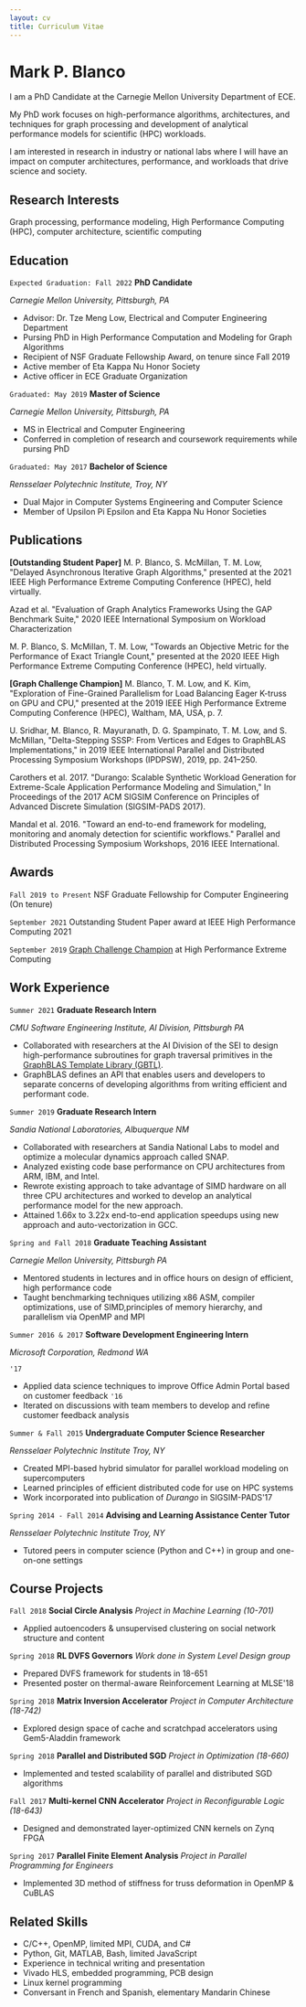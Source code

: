 ```yaml
---
layout: cv 
title: Curriculum Vitae
---
```

# Mark P. Blanco
I am a PhD Candidate at the Carnegie Mellon University Department of ECE.

My PhD work focuses on high-performance algorithms, architectures, and techniques for graph processing and development of analytical performance models for scientific (HPC) workloads.

I am interested in research in industry or national labs where I will have an impact on computer architectures, performance, and workloads that drive science and society.


## Research Interests
Graph processing, performance modeling, High Performance Computing (HPC), computer architecture, scientific computing


## Education

`Expected Graduation: Fall 2022`
__PhD Candidate__

*Carnegie Mellon University, Pittsburgh, PA*
<!-- `GPA: 3.92` -->
- Advisor: Dr. Tze Meng Low, Electrical and Computer Engineering Department
- Pursing PhD in High Performance Computation and Modeling for Graph Algorithms
- Recipient of NSF Graduate Fellowship Award, on tenure since Fall 2019
- Active member of Eta Kappa Nu Honor Society
- Active officer in ECE Graduate Organization

`Graduated: May 2019`
__Master of Science__

*Carnegie Mellon University, Pittsburgh, PA*
<!-- `GPA: 3.91` -->
- MS in Electrical and Computer Engineering
- Conferred in completion of research and coursework requirements while pursing PhD 

`Graduated: May 2017`
__Bachelor of Science__

*Rensselaer Polytechnic Institute, Troy, NY*
<!-- `GPA: 3.93` -->
- Dual Major in Computer Systems Engineering and Computer Science 
- Member of Upsilon Pi Epsilon and Eta Kappa Nu Honor Societies

## Publications
__\[Outstanding Student Paper\]__ M. P. Blanco, S. McMillan, T. M. Low, "Delayed Asynchronous Iterative Graph Algorithms," presented at the 2021 IEEE High Performance Extreme Computing Conference (HPEC), held virtually. 

Azad et al. "Evaluation of Graph Analytics Frameworks Using the GAP Benchmark Suite," 2020 IEEE International Symposium on Workload Characterization

M. P. Blanco, S. McMillan, T. M. Low, "Towards an Objective Metric for the Performance of Exact Triangle Count," presented at the 2020 IEEE High Performance Extreme Computing Conference (HPEC), held virtually.

__\[Graph Challenge Champion\]__ M. Blanco, T. M. Low, and K. Kim, "Exploration of Fine-Grained Parallelism for Load Balancing Eager K-truss on GPU and CPU," presented at the 2019 IEEE High Performance Extreme Computing Conference (HPEC), Waltham, MA, USA, p. 7.

U. Sridhar, M. Blanco, R. Mayuranath, D. G. Spampinato, T. M. Low, and S. McMillan, "Delta-Stepping SSSP: From Vertices and Edges to GraphBLAS Implementations," in 2019 IEEE International Parallel and Distributed Processing Symposium Workshops (IPDPSW), 2019, pp. 241–250.

Carothers et al. 2017. "Durango: Scalable Synthetic Workload Generation for Extreme-Scale Application Performance Modeling and Simulation," In Proceedings of the 2017 ACM SIGSIM Conference on Principles of Advanced Discrete Simulation (SIGSIM-PADS 2017).

Mandal et al. 2016. "Toward an end-to-end framework for modeling, monitoring and anomaly detection for scientific workflows." Parallel and Distributed Processing Symposium Workshops, 2016 IEEE International.

## Awards
`Fall 2019 to Present`
NSF Graduate Fellowship for Computer Engineering (On tenure)

`September 2021` 
Outstanding Student Paper award at IEEE High Performance Computing 2021

`September 2019`
[Graph Challenge Champion](https://graphchallenge.mit.edu/champions) at High Performance Extreme Computing

## Work Experience
`Summer 2021`
__Graduate Research Intern__

*CMU Software Engineering Institute, AI Division, Pittsburgh PA*

- Collaborated with researchers at the AI Division of the SEI to design high-performance subroutines for graph traversal primitives in the [GraphBLAS Template Library (GBTL)](https://github.com/cmu-sei/gbtl). 
- GraphBLAS defines an API that enables users and developers to separate concerns of developing algorithms from writing efficient and performant code.

`Summer 2019`
__Graduate Research Intern__

*Sandia National Laboratories, Albuquerque NM*

- Collaborated with researchers at Sandia National Labs to model and optimize
  a molecular dynamics approach called SNAP. 
- Analyzed existing code base performance on CPU architectures from ARM, IBM, and Intel. 
- Rewrote existing approach to take advantage of SIMD hardware on all three CPU architectures and worked to develop an analytical
performance model for the new approach. 
- Attained 1.66x to 3.22x end-to-end application speedups using new approach
  and auto-vectorization in GCC.


`Spring and Fall 2018`
__Graduate Teaching Assistant__

*Carnegie Mellon University, Pittsburgh PA*

- Mentored students in lectures and in office hours on design of efficient, high performance code
- Taught benchmarking techniques utilizing x86 ASM, compiler optimizations, use of SIMD,principles of memory hierarchy, and parallelism via OpenMP and MPI


`Summer 2016 & 2017`
__Software Development Engineering Intern__

*Microsoft Corporation, Redmond WA*

`'17`
- Applied data science techniques to improve Office Admin Portal based on customer feedback
`'16`
- Iterated on discussions with team members to develop and refine customer feedback analysis



`Summer & Fall 2015`
__Undergraduate Computer Science Researcher__

*Rensselaer Polytechnic Institute Troy, NY*

- Created MPI-based hybrid simulator for parallel workload modeling on supercomputers
- Learned principles of efficient distributed code for use on HPC systems
- Work incorporated into publication of *Durango* in SIGSIM-PADS'17


`Spring 2014 - Fall 2014`
__Advising and Learning Assistance Center Tutor__

*Rensselaer Polytechnic Institute Troy, NY*

 - Tutored peers in computer science (Python and C++) in group and one-on-one settings



## Course Projects
`Fall 2018`
__Social Circle Analysis__
*Project in Machine Learning (10-701)*
- Applied autoencoders & unsupervised clustering on social network structure and content

`Spring 2018`
__RL DVFS Governors__
*Work done in System Level Design group*
- Prepared DVFS framework for students in 18-651
- Presented poster on thermal-aware Reinforcement Learning at MLSE'18

`Spring 2018`
__Matrix Inversion Accelerator__
*Project in Computer Architecture (18-742)*
- Explored design space of cache and scratchpad accelerators using Gem5-Aladdin framework

`Spring 2018`
__Parallel and Distributed SGD__
*Project in Optimization (18-660)*
- Implemented and tested scalability of parallel and distributed SGD algorithms

`Fall 2017`
__Multi-kernel CNN Accelerator__
*Project in Reconfigurable Logic (18-643)*
- Designed and demonstrated layer-optimized CNN kernels on Zynq FPGA

`Spring 2017`
__Parallel Finite Element Analysis__
*Project in Parallel Programming for Engineers*
- Implemented 3D method of stiffness for truss deformation in OpenMP & CuBLAS

## Related Skills
- C/C++, OpenMP, limited MPI, CUDA, and C#
- Python, Git, MATLAB, Bash, limited JavaScript
- Experience in technical writing and presentation
- Vivado HLS, embedded programming, PCB design
- Linux kernel programming
- Conversant in French and Spanish, elementary Mandarin Chinese

<!-- ### Footer

Last updated: December 2021 -->


